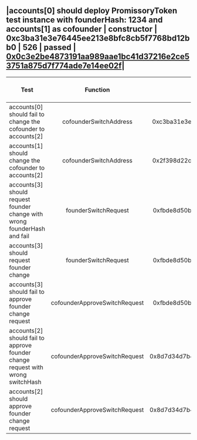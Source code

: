 |accounts[0] should deploy PromissoryToken test instance with founderHash: 1234 and accounts[1] as cofounder | constructor | 0xc3ba31e3e76445ee213e8bfc8cb5f7768bd12bb0 | 526 | passed | [0x0c3e2be4873191aa989aae1bc41d37216e2ce53751a875d7f774ade7e14ee02f](https://testnet.etherscan.io/tx/0x0c3e2be4873191aa989aae1bc41d37216e2ce53751a875d7f774ade7e14ee02f)|
-------------------------------------
| Test   | Function |     Sender Address    | Test Time (ms) | Status | Txn Hash |
|-----|:-------:|:-------:| ------:|------:| :------ |
|accounts[0] should fail to change the cofounder to accounts[2] | cofounderSwitchAddress | 0xc3ba31e3e76445ee213e8bfc8cb5f7768bd12bb0 |  | failed | |
|accounts[1] should change the cofounder to accounts[2] | cofounderSwitchAddress | 0x2f398d22c1aa12eacedad01f0301243cbb4647ad | 877 | passed | [0x09c6f62c01c99531adc757e33bd8e238991b75c49d3e06038300983a2435ace8](https://testnet.etherscan.io/tx/0x09c6f62c01c99531adc757e33bd8e238991b75c49d3e06038300983a2435ace8)|
|accounts[3] should request founder change with wrong founderHash and fail | founderSwitchRequest | 0xfbde8d50ba5319e180c52f6860f732ceb35f035b |  | failed | |
|accounts[3] should request founder change | founderSwitchRequest | 0xfbde8d50ba5319e180c52f6860f732ceb35f035b | 713 | passed | [0x7af254af5705c6a2703d6e5b5bdd1d4edbafff1ee6a3a3d02086947d24a8323a](https://testnet.etherscan.io/tx/0x7af254af5705c6a2703d6e5b5bdd1d4edbafff1ee6a3a3d02086947d24a8323a)|
|accounts[3] should fail to approve founder change request | cofounderApproveSwitchRequest | 0xfbde8d50ba5319e180c52f6860f732ceb35f035b |  | failed | |
|accounts[2] should fail to approve founder change request with wrong switchHash | cofounderApproveSwitchRequest | 0x8d7d34d7b43798a80047bee6e4b277e85e851504 |  | failed | |
|accounts[2] should approve founder change request | cofounderApproveSwitchRequest | 0x8d7d34d7b43798a80047bee6e4b277e85e851504 | 693 | passed | [0xd2c1c9427a790483917bab516a59d62c335380a2cb91b94bd9320e01e5136c85](https://testnet.etherscan.io/tx/0xd2c1c9427a790483917bab516a59d62c335380a2cb91b94bd9320e01e5136c85)|
